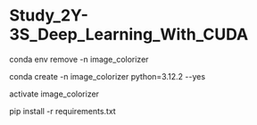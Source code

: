 # Study_2Y-3S_Deep_Learning_With_CUDA

conda env remove -n image_colorizer

conda create -n image_colorizer python=3.12.2 --yes

activate image_colorizer

pip install -r requirements.txt
